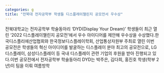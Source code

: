```yaml
---
categories: g
title: "전북대 전자공학부 학생들 디스플레이챌린지 공모전서 우수상"
---
```

전북대학교는 전자공학부 학술동아리 ‘DYD(Display Your Dream)’ 학생들이 최근 열린 ‘2022 디스플레이챌린지 공모전’에서 우수 아이디어를 제안해 우수상을 수상했다.한국디스플리에산업협회와 한국정보디스플레이학회, 산업통상자원부 주최로 열린 이번 공모전은 학생들의 혁신 아이디어를 발굴하는 디스플레이 분야 최고의 공모전으로, LG디스플레이, 삼성디스플레이 등 국내 디스플레이 관련 기업의 후원을 받아 진행되고 있다.이번 공모전에서 전자공학부 학술동아리 DYD는 박주은, 김다희, 홍진호 학생(학부 2년)이 팀을 이뤄 여름방학